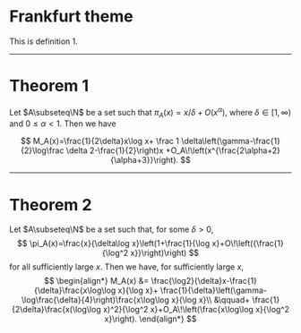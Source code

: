 
# Frankfurt theme

<Item title="Definition 1">This is definition 1.</Item>

---

# Theorem 1

<Item title="Theorem 1">

Let $A\subseteq\N$ be a set such that $\pi_A(x)=x/\delta+O(x^\alpha)$,
where $\delta\in[1,\infty)$ and $0\le\alpha<1$.
Then we have

$$
M_A(x)=\frac{1}{2\delta}x\log x+
	\frac 1 \delta\left(\gamma-\frac{1}{2}\log\frac \delta 2-\frac{1}{2}\right)x
	+O_A\!\left(x^{\frac{2\alpha+2}{\alpha+3}}\right).
$$

</Item>

---

# Theorem 2

<Item title="Theorem 2">

Let $A\subseteq\N$ be a set such that, for some $\delta>0$,
$$
\pi_A(x)=\frac{x}{\delta\log x}\left(1+\frac{1}{\log x}+O\!\left({\frac{1}{\log^2 x}}\right)\right)
$$
for all sufficiently large $x$. Then we have, for sufficiently large $x$,
$$
\begin{align*}
	M_A(x)
	&=
	\frac{\log2}{\delta}x-\frac{1}{\delta}\frac{x\log\log x}{\log x}+
	\frac{1}{\delta}\left(\gamma-\log\frac{\delta}{4}\right)\frac{x\log\log x}{\log x}\\
	&\qquad+
	\frac{1}{2\delta}\frac{x(\log\log x)^2}{\log^2 x}+O_A\!\left(\frac{x\log\log x}{\log^2 x}\right).
\end{align*}
$$

</Item>